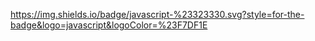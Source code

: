 https://img.shields.io/badge/javascript-%23323330.svg?style=for-the-badge&logo=javascript&logoColor=%23F7DF1E